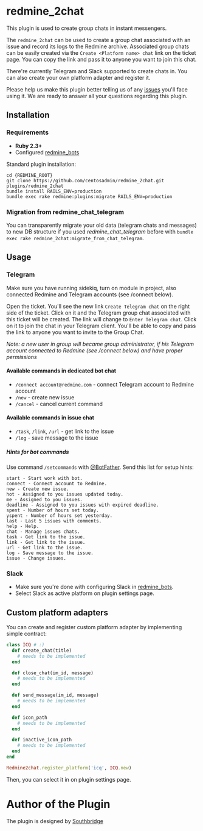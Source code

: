 # redmine_2chat

This plugin is used to create group chats in instant messengers.

The `redmine_2chat` can be used to create a group chat associated with an issue and record its logs to the Redmine archive. Associated group chats can be easily created via the `Create <Platform name> chat` link on the ticket page. You can copy the link and pass it to anyone you want to join this chat.

There're currently Telegram and Slack supported to create chats in. You can also create your own platform adapter and register it.

Please help us make this plugin better telling us of any [issues](https://github.com/centosadmin/redmine_2сhat/issues) you'll face using it. We are ready to answer all your questions regarding this plugin.


## Installation

### Requirements

* **Ruby 2.3+**
* Configured [redmine_bots](https://github.com/centosadmin/redmine_bots)

Standard plugin installation:

```
cd {REDMINE_ROOT}
git clone https://github.com/centosadmin/redmine_2chat.git plugins/redmine_2chat
bundle install RAILS_ENV=production
bundle exec rake redmine:plugins:migrate RAILS_ENV=production
```

### Migration from redmine_chat_telegram

You can transparently migrate your old data (telegram chats and messages) to new DB structure if you used *redmine_chat_telegram* before with `bundle exec rake redmine_2chat:migrate_from_chat_telegram`.

## Usage

### Telegram
Make sure you have running sidekiq, turn on module in project, also connected Redmine and Telegram accounts (see /connect below).

Open the ticket. You'll see the new link `Create Telegram chat` on the right side of the ticket. Click on it and the Telegram group chat associated with this ticket will be created. The link will change to `Enter Telegram chat`. Click on it to join the chat in your Telegram client. You'll be able to copy and pass the link to anyone you want to invite to the Group Chat.

*Note: a new user in group will became group administrator, if his Telegram account connected to Redmine (see /connect below) and have proper permissions*

#### Available commands in dedicated bot chat

- `/connect account@redmine.com` - connect Telegram account to Redmine account
- `/new` - create new issue
- `/cancel` - cancel current command

#### Available commands in issue chat

- `/task`, `/link`, `/url` - get link to the issue
- `/log` - save message to the issue

##### Hints for bot commands

Use command `/setcommands` with [@BotFather](https://telegram.me/botfather). Send this list for setup hints:

```
start - Start work with bot.
connect - Connect account to Redmine.
new - Create new issue.
hot - Assigned to you issues updated today.
me - Assigned to you issues.
deadline - Assigned to you issues with expired deadline.
spent - Number of hours set today.
yspent - Number of hours set yesterday.
last - Last 5 issues with comments.
help - Help.
chat - Manage issues chats.
task - Get link to the issue.
link - Get link to the issue.
url - Get link to the issue.
log - Save message to the issue.
issue - Change issues.
```

### Slack

* Make sure you're done with configuring Slack in [redmine_bots](https://github.com/centosadmin/redmine_bots).
* Select Slack as active platform on plugin settings page.

## Custom platform adapters

You can create and register custom platform adapter by implementing simple contract:

```ruby
class ICQ # :)
  def create_chat(title)
    # needs to be implemented
  end

  def close_chat(im_id, message)
    # needs to be implemented
  end

  def send_message(im_id, message)
    # needs to be implemented
  end

  def icon_path
    # needs to be implemented
  end

  def inactive_icon_path
    # needs to be implemented
  end
end

Redmine2chat.register_platform('icq', ICQ.new)

````

Then, you can select it in on plugin settings page.

# Author of the Plugin

The plugin is designed by [Southbridge](https://southbridge.io)
